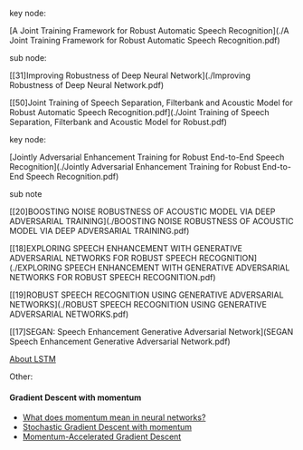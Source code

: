 key node:

[A Joint Training Framework for Robust Automatic Speech Recognition](./A Joint Training Framework for Robust Automatic Speech Recognition.pdf)

sub node:

[[31]Improving Robustness of Deep Neural Network](./Improving Robustness of Deep Neural Network.pdf)

[[50]Joint Training of Speech Separation, Filterbank and Acoustic Model for Robust
Automatic Speech Recognition.pdf](./Joint Training of Speech Separation, Filterbank and Acoustic Model for Robust.pdf)





key node:

[Jointly Adversarial Enhancement Training for Robust End-to-End Speech Recognition](./Jointly Adversarial Enhancement Training for Robust End-to-End Speech Recognition.pdf)

sub note

[[20]BOOSTING NOISE ROBUSTNESS OF ACOUSTIC MODEL VIA DEEP ADVERSARIAL TRAINING](./BOOSTING NOISE ROBUSTNESS OF ACOUSTIC MODEL VIA DEEP ADVERSARIAL TRAINING.pdf)

[[18]EXPLORING SPEECH ENHANCEMENT WITH GENERATIVE ADVERSARIAL NETWORKS FOR ROBUST SPEECH RECOGNITION](./EXPLORING SPEECH ENHANCEMENT WITH GENERATIVE ADVERSARIAL NETWORKS FOR ROBUST SPEECH RECOGNITION.pdf)

[[19]ROBUST SPEECH RECOGNITION USING GENERATIVE ADVERSARIAL NETWORKS](./ROBUST SPEECH RECOGNITION USING GENERATIVE ADVERSARIAL NETWORKS.pdf)

[[17]SEGAN: Speech Enhancement Generative Adversarial Network](SEGAN Speech Enhancement Generative Adversarial Network.pdf)

[About LSTM](http://colah.github.io/posts/2015-08-Understanding-LSTMs/)



Other:

#### Gradient Descent with momentum
- [What does momentum mean in neural networks?](https://www.quora.com/What-does-momentum-mean-in-neural-networks)
- [Stochastic Gradient Descent with momentum](https://towardsdatascience.com/stochastic-gradient-descent-with-momentum-a84097641a5d)
- [Momentum-Accelerated Gradient Descent](https://jermwatt.github.io/machine_learning_refined/notes/3_First_order_methods/3_8_Momentum.html)
